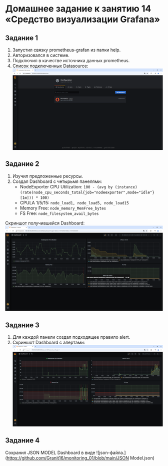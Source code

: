 # Домашнее задание к занятию 14 «Средство визуализации Grafana»

## Задание 1

1. Запустил связку prometheus-grafan из папки help.
2. Авторизовался в системе.
3. Подключил в качестве источника данных prometheus.
4. Список подключенных Datasource:
   ![](https://github.com/Granit16/monitoring_03/blob/main/grafana.png)


## Задание 2

1. Изучил предложенные ресурсы.
2. Создал Dashboard с четырьмя панелями:
   - NodeExporter CPU Utilization: ```100 - (avg by (instance) (rate(node_cpu_seconds_total{job="nodeexporter",mode="idle"}[1m])) * 100)```
   - CPULA 1/5/15: ```node_load1, node_load5, node_load15```
   - Memory Free: ```node_memory_MemFree_bytes```
   - FS Free: ```node_filesystem_avail_bytes```

Скриншот получившейся Dashboard:
  ![](https://github.com/Granit16/monitoring_03/blob/main/dashboard.png)


## Задание 3

1. Для каждой панели создал подходящее правило alert.
2. Скриншот Dashboard c алертами:
![](https://github.com/Granit16/monitoring_03/blob/main/alerts.png)
   

## Задание 4

Сохранил JSON MODEL Dashboard в виде ![json-файла.](https://github.com/Granit16/monitoring_01/blob/main/JSON Model.json)

 
